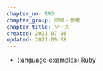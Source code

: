 ```yaml
---
chapter_no: 993
chapter_group: 参照・参考
chapter_title: ソース
created: 2021-07-06
updated: 2021-09-08
---
```

- [(language-examples) Ruby](https://github.com/fumokmm/language-examples/tree/main/Ruby)
